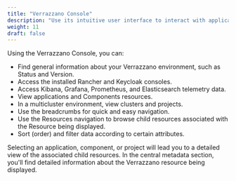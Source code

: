 ```yaml
---
title: "Verrazzano Console"
description: "Use its intuitive user interface to interact with applications and configurations of your Verrazzano environment."
weight: 11
draft: false
---
```



Using the Verrazzano Console, you can:
- Find general information about your Verrazzano environment, such as Status and Version.
- Access the installed Rancher and Keycloak consoles.
- Access Kibana, Grafana, Prometheus, and Elasticsearch telemetry data.
- View applications and Components resources.
- In a multicluster environment, view clusters and projects.
- Use the breadcrumbs for quick and easy navigation.
- Use the Resources navigation to browse child resources associated with the Resource being displayed.
- Sort (order) and filter data according to certain attributes.


Selecting an application, component, or project will lead you to a detailed view of the associated child resources.
In the central metadata section, you'll find detailed information about the Verrazzano resource being displayed.

